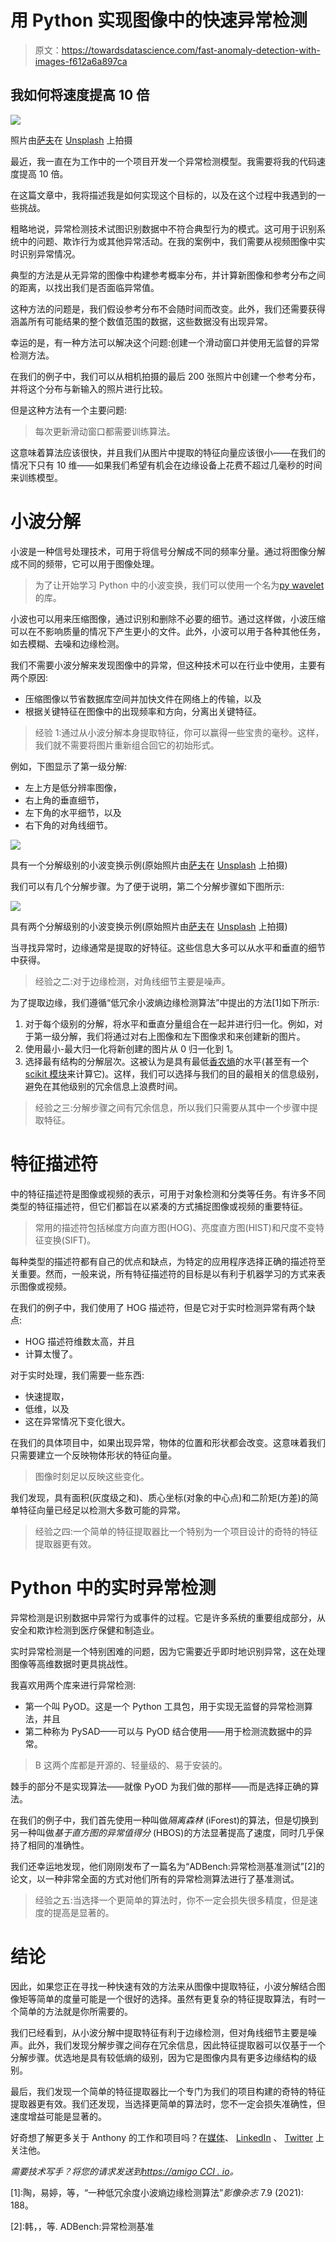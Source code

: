 # 用 Python 实现图像中的快速异常检测

> 原文：<https://towardsdatascience.com/fast-anomaly-detection-with-images-f612a6a897ca>

## 我如何将速度提高 10 倍

![](img/3f6c7999cbdfa10c679f4a405e8fd8d4.png)

照片由[萨夫](https://unsplash.com/@saffu?utm_source=medium&utm_medium=referral)在 [Unsplash](https://unsplash.com?utm_source=medium&utm_medium=referral) 上拍摄

最近，我一直在为工作中的一个项目开发一个异常检测模型。我需要将我的代码速度提高 10 倍。

在这篇文章中，我将描述我是如何实现这个目标的，以及在这个过程中我遇到的一些挑战。

粗略地说，异常检测技术试图识别数据中不符合典型行为的模式。这可用于识别系统中的问题、欺诈行为或其他异常活动。在我的案例中，我们需要从视频图像中实时识别异常情况。

典型的方法是从无异常的图像中构建参考概率分布，并计算新图像和参考分布之间的距离，以找出我们是否面临异常值。

这种方法的问题是，我们假设参考分布不会随时间而改变。此外，我们还需要获得涵盖所有可能结果的整个数值范围的数据，这些数据没有出现异常。

幸运的是，有一种方法可以解决这个问题:创建一个滑动窗口并使用无监督的异常检测方法。

在我们的例子中，我们可以从相机拍摄的最后 200 张照片中创建一个参考分布，并将这个分布与新输入的照片进行比较。

但是这种方法有一个主要问题:

> 每次更新滑动窗口都需要训练算法。

这意味着算法应该很快，并且我们从图片中提取的特征向量应该很小——在我们的情况下只有 10 维——如果我们希望有机会在边缘设备上花费不超过几毫秒的时间来训练模型。

# 小波分解

小波是一种信号处理技术，可用于将信号分解成不同的频率分量。通过将图像分解成不同的频带，它可以用于图像处理。

> 为了让开始学习 Python 中的小波变换，我们可以使用一个名为[py wavelet](https://pywavelets.readthedocs.io/en/latest/)的库。

小波也可以用来压缩图像，通过识别和删除不必要的细节。通过这样做，小波压缩可以在不影响质量的情况下产生更小的文件。此外，小波可以用于各种其他任务，如去模糊、去噪和边缘检测。

我们不需要小波分解来发现图像中的异常，但这种技术可以在行业中使用，主要有两个原因:

*   压缩图像以节省数据库空间并加快文件在网络上的传输，以及
*   根据关键特征在图像中的出现频率和方向，分离出关键特征。

> 经验 1:通过从小波分解本身提取特征，你可以赢得一些宝贵的毫秒。这样，我们就不需要将图片重新组合回它的初始形式。

例如，下图显示了第一级分解:

*   左上方是低分辨率图像，
*   右上角的垂直细节，
*   左下角的水平细节，以及
*   右下角的对角线细节。

![](img/c347cca469a168d3420e2c6dbf619a11.png)

具有一个分解级别的小波变换示例(原始照片由[萨夫](https://unsplash.com/@saffu?utm_source=medium&utm_medium=referral)在 [Unsplash](https://unsplash.com?utm_source=medium&utm_medium=referral) 上拍摄)

我们可以有几个分解步骤。为了便于说明，第二个分解步骤如下图所示:

![](img/95f51973c52b7595d9278d351b1ced24.png)

具有两个分解级别的小波变换示例(原始照片由[萨夫](https://unsplash.com/@saffu?utm_source=medium&utm_medium=referral)在 [Unsplash](https://unsplash.com?utm_source=medium&utm_medium=referral) 上拍摄)

当寻找异常时，边缘通常是提取的好特征。这些信息大多可以从水平和垂直的细节中获得。

> 经验之二:对于边缘检测，对角线细节主要是噪声。

为了提取边缘，我们遵循“低冗余小波熵边缘检测算法”中提出的方法[1]如下所示:

1.  对于每个级别的分解，将水平和垂直分量组合在一起并进行归一化。例如，对于第一级分解，我们将通过对右上图像和左下图像求和来创建新的图片。
2.  使用最小-最大归一化将新创建的图片从 0 归一化到 1。
3.  选择最有结构的分解层次。这被认为是具有最低[香农熵](https://en.wikipedia.org/wiki/Entropy_(information_theory))的水平(甚至有一个 [scikit 模块](https://scikit-image.org/docs/stable/api/skimage.measure.html#skimage.measure.shannon_entropy)来计算它)。这样，我们可以选择与我们的目的最相关的信息级别，避免在其他级别的冗余信息上浪费时间。

> 经验之三:分解步骤之间有冗余信息，所以我们只需要从其中一个步骤中提取特征。

# 特征描述符

中的特征描述符是图像或视频的表示，可用于对象检测和分类等任务。有许多不同类型的特征描述符，但它们都旨在以紧凑的方式捕捉图像或视频的重要特征。

> 常用的描述符包括梯度方向直方图(HOG)、亮度直方图(HIST)和尺度不变特征变换(SIFT)。

每种类型的描述符都有自己的优点和缺点，为特定的应用程序选择正确的描述符至关重要。然而，一般来说，所有特征描述符的目标是以有利于机器学习的方式来表示图像或视频。

在我们的例子中，我们使用了 HOG 描述符，但是它对于实时检测异常有两个缺点:

*   HOG 描述符维数太高，并且
*   计算太慢了。

对于实时处理，我们需要一些东西:

*   快速提取，
*   低维，以及
*   这在异常情况下变化很大。

在我们的具体项目中，如果出现异常，物体的位置和形状都会改变。这意味着我们只需要建立一个反映物体形状的特征向量。

> 图像时刻足以反映这些变化。

我们发现，具有面积(灰度级之和)、质心坐标(对象的中心点)和二阶矩(方差)的简单特征向量已经足以检测大多数可能的异常。

> 经验之四:一个简单的特征提取器比一个特别为一个项目设计的奇特的特征提取器更有效。

# Python 中的实时异常检测

异常检测是识别数据中异常行为或事件的过程。它是许多系统的重要组成部分，从安全和欺诈检测到医疗保健和制造业。

实时异常检测是一个特别困难的问题，因为它需要近乎即时地识别异常，这在处理图像等高维数据时更具挑战性。

我喜欢用两个库来进行异常检测:

*   第一个叫 PyOD。这是一个 Python 工具包，用于实现无监督的异常检测算法，并且
*   第二种称为 PySAD——可以与 PyOD 结合使用——用于检测流数据中的异常。

> B 这两个库都是开源的、轻量级的、易于安装的。

棘手的部分不是实现算法——就像 PyOD 为我们做的那样——而是选择正确的算法。

在我们的例子中，我们首先使用一种叫做*隔离森林* (iForest)的算法，但是切换到另一种叫做*基于直方图的异常值得分* (HBOS)的方法显著提高了速度，同时几乎保持了相同的准确性。

我们还幸运地发现，他们刚刚发布了一篇名为“ADBench:异常检测基准测试”[2]的论文，以一种非常全面的方式对他们所有的异常检测算法进行了基准测试。

> 经验之五:当选择一个更简单的算法时，你不一定会损失很多精度，但是速度的提高是显著的。

# 结论

因此，如果您正在寻找一种快速有效的方法来从图像中提取特征，小波分解结合图像矩等简单的度量可能是一个很好的选择。虽然有更复杂的特征提取算法，有时一个简单的方法就是你所需要的。

我们已经看到，从小波分解中提取特征有利于边缘检测，但对角线细节主要是噪声。此外，我们发现分解步骤之间存在冗余信息，因此特征提取器可以仅基于一个分解步骤。优选地是具有较低熵的级别，因为它是图像内具有更多边缘结构的级别。

最后，我们发现一个简单的特征提取器比一个专门为我们的项目构建的奇特的特征提取器更有效。我们还发现，当选择更简单的算法时，您不一定会损失准确性，但速度增益可能是显著的。

好奇想了解更多关于 Anthony 的工作和项目吗？在[媒体](https://medium.com/@anthonycvn)、 [LinkedIn](https://www.linkedin.com/in/anthonycavin/) 、 [Twitter](https://twitter.com/Anthony66333223) 上关注他。

*需要技术写手？将您的请求发送到*[*https://amigo CCI . io*](https://amigocci.io/blog/mlops-at-medium-scale/)*。*

[1]:陶，易婷，等，“一种低冗余度小波熵边缘检测算法”*影像杂志* 7.9 (2021): 188。

[2]:韩，，等. ADBench:异常检测基准